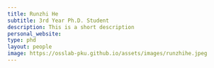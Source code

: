 ```yaml
---
title: Runzhi He
subtitle: 3rd Year Ph.D. Student
description: This is a short description
personal_website: 
type: phd
layout: people
image: https://osslab-pku.github.io/assets/images/runzhihe.jpeg 
---
```

